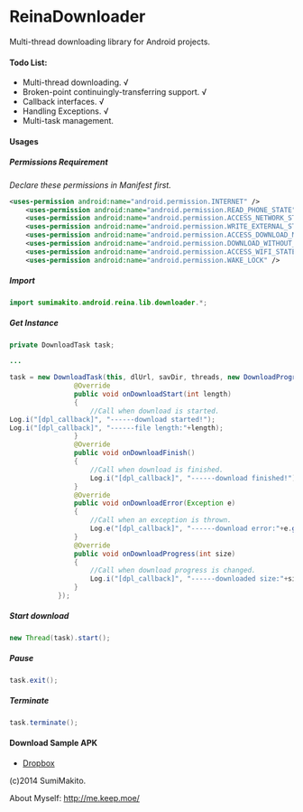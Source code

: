ReinaDownloader
===============

Multi-thread downloading library for Android projects.

#### Todo List:

* Multi-thread downloading. √
* Broken-point continuingly-transferring support. √
* Callback interfaces. √
* Handling Exceptions. √
* Multi-task management. 

#### Usages

##### Permissions Requirement

*Declare these permissions in Manifest first.*

```xml
<uses-permission android:name="android.permission.INTERNET" />
    <uses-permission android:name="android.permission.READ_PHONE_STATE" />
    <uses-permission android:name="android.permission.ACCESS_NETWORK_STATE" />
    <uses-permission android:name="android.permission.WRITE_EXTERNAL_STORAGE" />
    <uses-permission android:name="android.permission.ACCESS_DOWNLOAD_MANAGER" />
    <uses-permission android:name="android.permission.DOWNLOAD_WITHOUT_NOTIFICATION" />
    <uses-permission android:name="android.permission.ACCESS_WIFI_STATE" />
    <uses-permission android:name="android.permission.WAKE_LOCK" />
```

##### Import

```java
import sumimakito.android.reina.lib.downloader.*;
```

##### Get Instance

```java
private DownloadTask task;

...

task = new DownloadTask(this, dlUrl, savDir, threads, new DownloadProgressListener(){
				@Override
				public void onDownloadStart(int length)
				{
					//Call when download is started.
Log.i("[dpl_callback]", "------download started!");
Log.i("[dpl_callback]", "------file length:"+length);
				}
				@Override
				public void onDownloadFinish()
				{
					//Call when download is finished.
					Log.i("[dpl_callback]", "------download finished!");
				}
				@Override
				public void onDownloadError(Exception e)
				{
					//Call when an exception is thrown.
					Log.e("[dpl_callback]", "------download error:"+e.getMessage());
				}
				@Override
				public void onDownloadProgress(int size)
				{
					//Call when download progress is changed.
					Log.i("[dpl_callback]", "------downloaded size:"+size);
				}
			});
```

##### Start download

```java
new Thread(task).start();
```

##### Pause

```java
task.exit();
```

##### Terminate

```java
task.terminate();
```

#### Download Sample APK

* [Dropbox](https://www.dropbox.com/s/3h99f578dongraw/ReinaDownloaderDemo.apk)

(c)2014 SumiMakito.

About Myself: http://me.keep.moe/